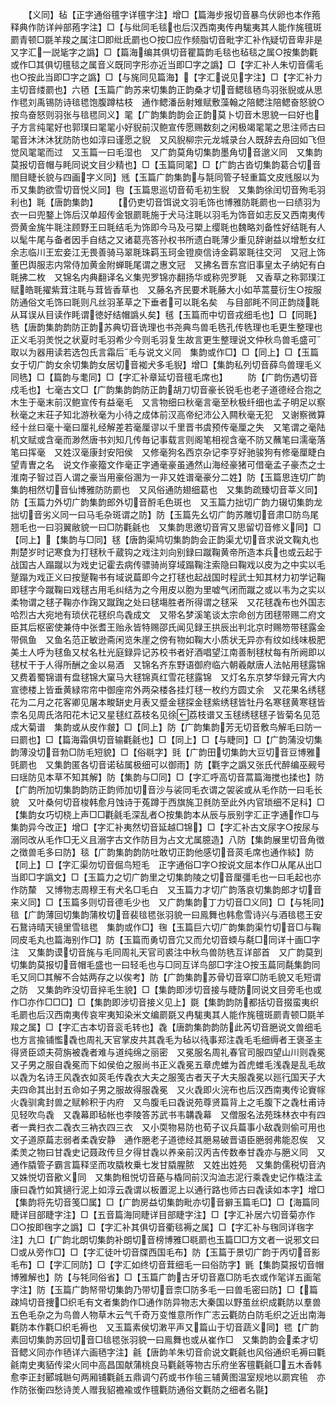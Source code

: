 <!-- { "loadSidebar": true } -->
　　【义同】毡【正字通俗氊字详氊字注】增□【篇海步报切音暴鸟伏卵也本作菢释典作防详艸部菢字注】□【与纰同毛毯也后汉西南夷传冉駹夷其人能作旄氊斑罽青顿□毲羊羧之属注□即纰氐罽也○按□应作频脂切音毗字汇补作疑切音卑非是　又字汇一説毞字之譌】□【篇海编其俱切音瞿篇韵毛毯也毡毯之属○按集韵氍或作□其俱切氊毯之属音义既同字形亦近当即□字之譌】□【字汇补人朱切音儒毛也○按此当即□字之譌】□【与旄同见篇海】【字汇说见字注】□【字汇补力主切音缕罽也】六毢【玉篇广韵苏来切集韵正韵桑才切音鳃毰毢鸟羽张貎或从思作毸刘禹锡防诗毰毸饱腹蹲枯枝　通作鳃潘岳射雉赋敷藻翰之陪鳃注陪鳃奋怒貌○按鸟奋怒则羽张与毰毸同义】毣【广韵集韵韵会正韵莫卜切音木思貌一曰好也子方言纯毣好也郭璞曰毣毣小好貎前汉鲍宣传愿赐数刻之闲极竭毣毣之思注师古曰毣音沐沐沐犹防防也如淳曰谨愿之貎　又风貎柳宗元龙城录台人既辞去舟回如飞但觉风毣毣而过　又玉篇一曰毛湿也　又广韵莫角切集韵墨角切音邈义同　又集韵莫报切音帽与眊同说文目少精也】□【玉篇同毣】□【广韵古沓切集韵葛合切音閤目睫长貌与四画字义同】毤【玉篇广韵集韵与毻同管子轻重篇文皮毤服以为币又集韵欲雪切音悦义同】毥【玉篇思巡切音荀毛初生貎　又集韵徐闰切音殉毛羽利也】毦【唐韵集韵】
　　【仍吏切音饵说文羽毛饰也博雅防毦罽也一曰绩羽为衣一曰兜鍪上饰后汉单超传金银罽毦施于犬马注毦以羽毛为饰音如志反又西南夷传赍黄金旄牛毦注顾野王曰毦结毛为饰即今马及弓槊上缨毦也魏略刘备性好结毦有人以髦牛尾与备者因手自结之又诸葛亮答孙权书所遗白毦薄少重见辞谢益以增慙女红余志临川王宏妾江无畏善骑马翠毦珠羁玉珂金镫庾信诗金羁翠毦往交河　又冠上饰董巴舆服志内常侍加黄金附蝉毦尾谓之惠文冠　又拂名晋东宫旧事皇太子纳妃有白毦拂二枚　又锦名内典翻译名义集兜罗锦亦翻扬华或称兜罗毦　又香草之称郭璞江赋皓毦擢紫茸注毦与茸皆香草也　又藤名齐民要术毦藤大小如苹蒿蔓衍生○按服防通俗文毛饰曰毦则凡丝羽革草之下垂者可以毦名矣　与目部眊不同正韵牋毦从耳误从目读作眊谓徳好结帽譌乆矣】毧【玉篇而中切音戎细毛也】□【同毦】毨【唐韵集韵韵防正韵苏典切音诜理也书尧典鸟兽毛毨孔传毨理也毛更生整理也正义毛羽羙悦之状夏时毛羽希少今则毛羽复生故言更生整理说文仲秋鸟兽毛盛可取以为器用读若选包氏言霜后毛与说文义同　集韵或作□】□【同上】□【玉篇女于切广韵女余切集韵女居切音袽犬多毛貎】增□【集韵私列切音薛鸟兽理毛义同毨】□【篇韵与耄同】□【字汇补章延切音氊毛席也】
　　防【广韵伤遇切音戍毛也】七毫古文□【广韵集韵韵防正韵胡刀切音豪长锐毛也老子道德经合抱之木生于毫末前汉鲍宣传有益毫毛　又言物细曰秋毫言毫至秋极纤细也孟子明足以察秋毫之末荘子知北游秋毫为小待之成体前汉高帝纪沛公入闗秋毫无犯　又谢察微算经十丝曰毫十毫曰厘礼经解差若毫厘谬以千里晋书虞预传毫厘之失　又笔谓之毫陆机文赋或含毫而渺然唐书刘知几传毎记事载言则阁笔相视含毫不防又蘸笔曰濡毫落笔曰挥毫　又姓汉毫康封安阳侯　又修毫狗名西京杂记李亨好驰骏狗有修毫厘睫白望青曺之名　说文作豪籀文作毫正字通毫豪虽通然山海经豪猪可借毫孟子豪杰之士淮南子智过百人谓之豪当用豪俗溷为一非又姓谱毫豪分二姓】防【玉篇思连切广韵集韵相然切音仙博雅防防罽也　又风俗通防翅细葛也　又集韵疏臻切音莘义同】防【玉篇力外切广韵集韵郎外切音酹毛色斑也　又玉篇力拙切广韵力辍切集韵龙拙切音劣义同一曰马毛杂斑谓之防】防【玉篇先幺切广韵苏雕切音肃□防鸟尾翘毛也一曰羽翼敝貌一曰□防氍毹也　又集韵思邀切音宵又思留切音修义同】□【同上】【集韵与□同】毬【唐韵渠鸠切集韵韵会正韵渠尤切音求说文鞠丸也荆楚岁时记寒食为打毬秋千蔵钩之戏注刘向别録曰蹴鞠黄帝所造本兵也或云起于战国古人蹋蹴以为戏史记霍去病传骠骑尚穿域蹋鞠注索隐曰鞠戏以皮为之中实以毛蹵蹋为戏正义曰按蹵鞠书有域说萹即今之打毬也起战国时程武士知其材力初学记鞠即毬字今蹴鞠曰戏毬古用毛纠结为之今用皮以胞为里嘘气闭而蹴之或以韦为之实以柔物谓之毬子鞠亦作踘又蹴踘之处曰毬塲胜者所得谓之毬采　又花毬毳布也外国志哈烈古大宛地有琐伏花毬织鸟毳成文　又带名梦溪笔谈太宗命创方团毬带赐二府文臣其后枢密使兼侍中张耆王贻永皆特赐邵氏闻见録王拱辰出判北京时赐笏带毬露金带佩鱼　又鱼名范正敏逊斋闲览朱崖之傍有物如鞠大小质状无异亦有纹如线味极肥美土人呼为毬鱼又杖名杜光庭録异记苏校书者好酒唱望江南善制毬杖每有所阙即以毬杖干于人得所酬之金以易酒　又锦名齐东野语御府临六朝羲献唐人法帖用毬露锦又费着蜀锦谱有盘毬锦大窠马大毬锦真红雪花毬露锦　又灯名东京梦华録元宵大内宣徳楼上皆垂黄緑帘帘中御座帘外两朶楼各挂灯毬一枚约方圆丈余　又花果名绣毬花为二月之花客卿见屠本畯缾史月表又蹙金毬探金毬紫绣毬皆牡丹名寒毬黄寒毬皆柰名见周氏洛阳花木记又星毬红荔枝名见徐荔枝谱又玉毬绣毬毬子皆菊名见范成大菊谱　集韵或从皮作皳】□【同上】防【广韵集韵芳无切音敷鸟解毛曰防一曰罽也】□【篇海霜俱切音输氍毹也】□【同上】□【与睫同】□【广韵蒲没切集韵薄没切音勃□防毛短貌】□【俗毼字】毭【广韵田切集韵大豆切音豆博雅毭罽也　又集韵匿各切音诺毡属极细可以御雨】防【氍字之譌又张氏代醉编巫觋号曰瑶防见本草不知其解】防【集韵与□同】□【字汇呼高切音蒿篇海搅也揉也】防【广韵所加切集韵韵防正韵师加切音沙与裟同毛衣谓之袈裟或从毛作防一曰毛长貌　又叶桑何切音梭韩愈月蚀诗于菟蹲于西旗旄卫毵防至此外内官琐细不足科】□【集韵女巧切桡上声□□氍毹毛深乱者○按集韵本从辰与辰别字汇正字通作□与集韵异今改正】增□【字汇补夷然切音延越□锦】□【字汇补古文尿字○按尿与溺同改从毛作□无义且溺字古文作防目为占文尤属臆造】八防【集韵展里切音角徴之徴兽毛多曰防】毯【广韵集韵韵防吐敢切正韵他感切音菼毛席也通作緂】防【同上】□【字汇渠勿切音倔鸟短毛　正字通俗□字○按说文屈本作□从尾从出□当即□字譌文】□【玉篇力之切广韵里之切集韵陵之切音厘彊毛也一曰毛起也亦作防斄　又博物志周穆王有犬名□毛白　又玉篇力才切广韵落哀切集韵郎才切音来义同】□【玉篇多则切音德毛少也　又广韵集韵丁力切音□义同】□【与牦同】毰【广韵薄回切集韵蒲枚切音裴毰毸张羽貌一曰鳯舞也韩愈雪诗兴与酒毰毸王安石鵞诗晴天镜里雪毰毸　集韵或作□】毱【玉篇巨六切广韵集韵渠竹切音□与鞠同皮毛丸也篇海别作□】防【玉篇而勇切音宂又而允切音蝡与氄□同详十画□字注　又集韵谟切音旄与毛同周礼天官司裘注中秋鸟兽防毨互详部首　又广韵莫到切集韵莫报切音帽毛盛也一曰轻毛也与□同互详鸟部□字注○按玉萹同氄集韵同毛又同□其解不合姑两存之以俟考】防【广韵集韵苏骨切音窣□防毛貌又毛短谓之防　又集韵昨没切音捽毛生貌】□【集韵即涉切音接与睫防同说文目旁毛也或作□亦作□□□】□【集韵即涉切音接义见上】毲【集韵韵防都括切音掇蛮夷织毛罽也后汉西南夷传哀牢夷知染米文编罽毲又冉駹夷其人能作旄氊斑罽青顿□毲羊羧之属】□【字汇古本切音衮毛转也】毳【唐韵集韵韵防此芮切音脃说文兽细毛也方言揄铺懢毳也周礼天官掌皮共其毳毛为毡以待事郑注毳毛毛细缛者王褒圣主得贤臣颂夫荷旃被毳者难与道纯绵之丽密　又冕服名周礼春官司服四望山川则毳冕又子男之服自毳冕而下如侯伯之服尚书正义毳冕五章虎蜼为首虎蜼毛浅毳是乱毛故以毳为名诗王风毳衣如菼毛传毳衣大夫之服笺古者天子大夫服毳冕以廵行国天子大夫四命其出封五命如子男之服故得服毳冕　又火毳即火浣布也后汉西南夷传论賨幏火毳驯禽封兽之赋軨积于内府　又鸟腹毛曰毳说苑尊贤篇背上之毛腹下之毳杜甫诗见轻吹鸟毳　又毳幕即毡帐也李陵答苏武书韦韝毳幕　又僧服名法苑珠林衣中有四者一粪扫衣二毳衣三衲衣四三衣　又小耎物易防也荀子议兵萹事小敌毳则偷可用也文子道原萹志弱者柔毳安静　通作脃老子道徳经其脃易破晋语臣脃弱弗能忍俟　又柔羙之物曰甘毳史记聂政传旦夕得甘毳以养亲前汉丙吉传数奉甘毳亦与脃义同　又通作膬管子霸言篇释坚而攻膬枚乗七发甘膬腥脓　又姓出姓苑　又集韵儒税切音汭又姝悦切音歠义同　又集韵租悦切音蕝与橇同前汉沟洫志泥行乘毳史记作橇注孟康曰毳竹如箕擿行泥上如淳云毳谓以板置泥上以通行路也师古曰毳读如本字】增□【集韵将先切音笺□属】□【广韵房益切集韵毗亦切音擗玉篇毛□】□【海篇同睫详目部睫字注】□【五音篇海同睫详目部睫字注】□【字汇补居六切音菊亦作□○按即毱字之譌】□【字汇补其俱切音衢毯褥之属】□【字汇补与毱同详毱字注】九□【广韵北朗切集韵补朗切音榜博雅□毼罽也玉篇□□方文者一说邪文曰□或从旁作□】□【字汇徒叶切音牒西国毛布】防【玉篇于景切广韵于丙切音影毛布】□【字汇同防】□【字汇如终切音茸细毛一曰俗防字】毷【集韵莫报切音帽博雅解也】防【与牦同俗省】□【玉篇广韵古牙切音嘉□防毛衣或作毠详五画毠字注】防【玉篇广韵帑带切集韵乃带切音柰□防多毛一曰兽毛密曰防】□【篇疎鸠切音捜□织毛有文者集韵作□通作防异物志大秦国以野茧丝织成氍防以羣兽五色毛杂之为鸟兽人物草木云气千奇万变惟意所作广志云氍防白防毛织之近出南海氍防本作氍□织毛褥也　又玉篇素侯切潄平声又篇山于切音蔬义同】毸【广韵素回切集韵苏回切音□毰毸张羽貌一曰鳯舞也或从崔作□　又集韵韵会柔才切音鳃义同亦作毢详六画毢字注】毹【唐韵羊朱切音俞说文氍毹也风俗通织毛褥曰氍毹南史夷貊传梁火同中高昌国献蒲桃良马氍毹等物古乐府坐客氊氍毹□五木香韩愈李正封郾城聮句两厢铺氍毹五鼎调勺药或书作毺三辅黄图温室规地以罽宾毺　亦作防张衡四愁诗羙人赠我貂襜褕或作氊氍防通俗文氍防之细者名毾】
